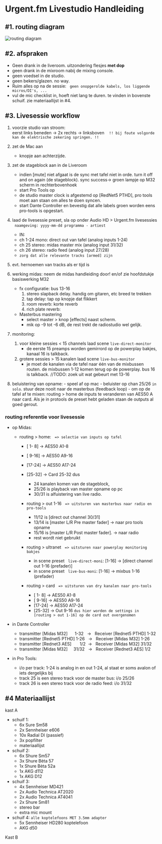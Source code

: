 # Urgent.fm Livestudio Handleiding
## #1. routing diagram

![routing diagram](https://imgur.com/a/nSOqn)

## #2. afspraken

- Geen drank in de liveroom. uitzondering flesjes **met dop**
- geen drank in de mixroom nabij de mixing console.
- geen voedsel in de studio.
- geen bekers/glazen. no way.
- Ruim alles op na de sessie: &nbsp;&nbsp;`geen onopgerolde kabels, los liggende micros/DI's, ...`
- vul de mic checklist in, hoeft niet lang te duren. te vinden in bovenste schuif. zie materiaallijst in #4.

## #3. Livesessie workflow

1. voorzie studio van stroom: <br/>
    eerst links beneden -> 2x rechts -> linksboven
&nbsp;&nbsp; `!! bij foute volgorde kan de elektrische zekering springen. !!`

1. zet de Mac aan
    - knopje aan achterzijde.
1. zet de stageblock aan in de Liveroom

    - indien [mute] niet afgaat is de sync met tafel niet in orde. turn it off and on again (de stageblock). sync success-> groen lampje op M32 scherm in rechterbovenhoek
    - start Pro Tools op
    - de studio master clock is afgestemd op [RedNet5 PTHD], pro tools moet aan staan om alles te doen syncen.
    - start Dante Controller en bevestig dat alle labels groen worden eens pro-tools is opgestart.
1. laad de livesessie preset, sla op onder Audio HD > Urgent.fm livesessies  
&nbsp; `naamgeving: yyyy-mm-dd programma - artiest`

    - IN:
    - ch 1-24 mono: direct out van tafel (analog inputs 1-24)
    - ch 25 stereo: midas master mix (analog input 31/32)
    - ch 26 stereo: radio feed (analog input 27/28)
    - `zorg dat alle relevante tracks [armed] zijn`

1. evt. hernoemen van tracks als er tijd is
1. werking midas: neem de midas handleiding door! en/of zie hoofdstukje basiswerking M32
    - fx configuratie: bus 13-16
      1. stereo slapback delay. handig om gitaren, etc breed te trekken
      1. tap delay: tap op knopje dat flikkert
      1. room reverb: korte reverb
      1. rich plate reverb:
    - Masterbus mastering
        - select master > knop [effects] naast scherm.
        - mik op -9 tot -6 dB, de rest trekt de radiostudio wel gelijk.
1. monitoring:
    1. voor kleine sessies < 15 channels laad scene `live-direct-monitor`
        - de eerste 15 preamps worden gemirrord op de powerplay bakjes, kanaal 16 is talkback.
    1. grotere sessies > 15 kanalen laad scene `live-bus-monitor`
        - je moet de kanalen via de tafel naar één van de mixbussen routen. de mixbussen 1-12 komen terug op de powerplay. bus 16 is talkback. //TODO: zoek uit wat gebeurt met 13-16
1. beluistering van opname:
        - speel af op mac
        - beluister op chan 25/26 `in solo`. stuur deze nooit naar de masterbus (feedback loop)
        - om op de tafel af te mixen: routing > home de inputs te veranderen van AES50 A naar card. Als je in protools de preset hebt geladen staan de outputs al goed gerout.

### routing referentie voor livesessie

- op Midas:

  - routing > home: &nbsp;&nbsp;`=> selectie van inputs op tafel`

    - [ 1- 8] -> AES50 A1-8
    - [ 9-16] -> AES50 A9-16
    - [17-24] -> AES50 A17-24
    - [25-32] -> Card 25-32
        dus

      - 24    kanalen komen van de stageblock,
      - 25/26 is playback van master opname op pc
      - 30/31 is alfuistering van live radio.
    - routing > out 1-16 &nbsp;&nbsp;`=> uitsturen van masterbus naar radio en pro-tools`
        - 11/12 is [direct out channel 30/31]
        - 13/14 is [master L/R Pre master fader] -> naar pro tools opname
        - 15/16 is [master L/R Post master fader]. -> naar radio
        - rest wordt niet gebruikt
    - routing > ultranet &nbsp;&nbsp;`=> uitsturen naar powerplay monitoring bakjes`
        - in scene preset  &nbsp;&nbsp;`live-direct-moni`: [1-16] -> [direct channel out 1-16 (prefader)]
        - in scene preset  &nbsp;&nbsp;`live-bus-moni`: [1-16] -> mixbus 1-16 (prefader)
    - routing > card &nbsp;&nbsp;`=> uitsturen van dry kanalen naar pro-tools`
        - [ 1- 8] -> AES50 A1-8
        - [ 9-16] -> AES50 A9-16
        - [17-24] -> AES50 A17-24
        - [25-32] -> Out 9-16 `dus hier worden de settings in [routing > out 1-16] op de card out overgenomen`
- in Dante Controller
    - transmitter [Midas M32] &nbsp;&nbsp;&nbsp;&nbsp; 1-32 &nbsp; -> &nbsp; Receiver [Rednet5 PTHD] 1-32
    - transmitter [Rednet5 PTHD]                       1-26 &nbsp; -> &nbsp; Receiver [Midas M32] 1-26
    - transmitter [Rednet3 AES] &nbsp;&nbsp;&nbsp;&nbsp;&nbsp; 1/2 &nbsp;-> &nbsp; Receiver [Midas M32] 31/32
    - transmitter [Midas M32] &nbsp; &nbsp;&nbsp;31/32 &nbsp; -> &nbsp; Receiver [Rednet3 AES] 1/2
- in Pro Tools:
    - i/o per track: 1-24 is analog in en out 1-24, al staat er soms avalon of iets dergelijks bij
    - track 25 is een stereo track voor de master bus: i/o 25/26
    - track 26 is een stereo track voor de radio feed: i/o 31/32

## #4 Materiaallijst

kast A

- schuif 1:
  - 6x Sure Sm58
  - 2x Sennheiser e606
  - 10x Radial DI (passief)
  - 3x popfilter
  - materiaallijst
- schuif 2:
  - 6x Shure Sm57
  - 3x Shure Bèta 57
  - 1x Shure Bèta 52a
  - 1x AKG d112
  - 1x AKG D12
- schuif 3:
  - 4x Sennheiser MD421
  - 2x Audio Technica AT2020
  - 2x Audio Technica AT4041
  - 2x Shure Sm81
  - stereo bar
  - extra mic mount
- schuif 4: `alle koptelefoons MET 3.5mm adapter`
  - 5x Sennheiser HD280 koptelefoon
  - AKG d50

Kast B